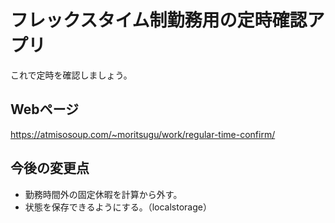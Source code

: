 # フレックスタイム制勤務用の定時確認アプリ
これで定時を確認しましょう。

## Webページ
https://atmisosoup.com/~moritsugu/work/regular-time-confirm/

## 今後の変更点
- 勤務時間外の固定休暇を計算から外す。
- 状態を保存できるようにする。（localstorage）